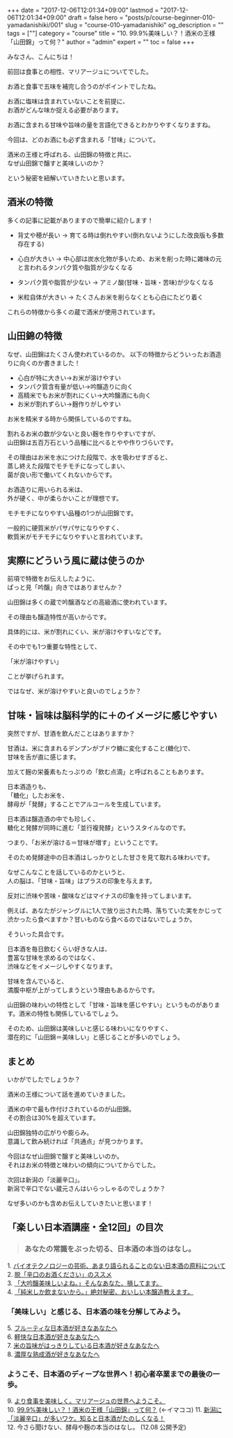 +++
date = "2017-12-06T12:01:34+09:00"
lastmod = "2017-12-06T12:01:34+09:00"
draft = false
hero = "posts/p/course-beginner-010-yamadanishiki/001"
slug = "course-010-yamadanishiki"
og_description = ""
tags = [""]
category = "course"
title = "10. 99.9%美味しい？！酒米の王様「山田錦」って何？"
author = "admin"
expert = ""
toc = false
+++

みなさん、こんにちは！

前回は食事との相性、マリアージュについてでした。

お酒と食事で五味を補完し合うのがポイントでしたね。

お酒に塩味は含まれていないことを前提に、  
お酒がどんな味か捉える必要があります。

お酒に含まれる甘味や旨味の量を言語化できるとわかりやすくなりますね。

今回は、どのお酒にも必ず含まれる「甘味」について。

酒米の王様と呼ばれる、山田錦の特徴と共に、  
なぜ山田錦で醸すと美味しいのか？

という秘密を紐解いていきたいと思います。



## 酒米の特徴

多くの記事に記載がありますので簡単に紹介します！

- 背丈や穂が長い
→ 育てる時は倒れやすい(倒れないようにした改良版も多数存在する)

- 心白が大きい
→ 中心部は炭水化物が多いため、お米を削った時に雑味の元と言われるタンパク質や脂質が少なくなる

- タンパク質や脂質が少ない
→ アミノ酸(甘味・旨味・苦味)が少なくなる

- 米粒自体が大きい
→ たくさんお米を削らなくとも心白にたどり着く

これらの特徴から多くの蔵で酒米が使用されています。



## 山田錦の特徴
なぜ、山田錦はたくさん使われているのか。
以下の特徴からどういったお酒造りに向くのか書きました！

- 心白が特に大きい→お米が溶けやすい
- タンパク質含有量が低い→吟醸造りに向く
- 高精米でもお米が割れにくい→大吟醸酒にも向く
- お米が割れずらい→麹作りがしやすい

お米を精米する時から関係しているのですね。

割れるお米の数が少ないと良い麹を作りやすいですが、  
山田錦は五百万石という品種に比べるとやや作りづらいです。

その理由はお米を水につけた段階で、水を吸わせすぎると、  
蒸し終えた段階でモチモチになってしまい、  
菌が良い形で働いてくれないからです。

お酒造りに用いられる米は、  
外が硬く、中が柔らかいことが理想です。

モチモチになりやすい品種の1つが山田錦です。

一般的に硬質米がパサパサになりやすく、  
軟質米がモチモチになりやすいと言われています。



## 実際にどういう風に蔵は使うのか

前項で特徴をお伝えしたように、  
ぱっと見「吟醸」向きではありませんか？

山田錦は多くの蔵で吟醸酒などの高級酒に使われています。

その理由も醸造特性が高いからです。

具体的には、米が割れにくい、米が溶けやすいなどです。

その中でも1つ重要な特性として、

「米が溶けやすい」

ことが挙げられます。

ではなぜ、米が溶けやすいと良いのでしょうか？



## 甘味・旨味は脳科学的に＋のイメージに感じやすい
突然ですが、甘酒を飲んだことはありますか？

甘酒は、米に含まれるデンプンがブドウ糖に変化すること(糖化)で、  
甘味を舌が直に感じます。

加えて麹の栄養素もたっぷりの「飲む点滴」と呼ばれることもあります。

日本酒造りも、  
「糖化」したお米を、  
酵母が「発酵」することでアルコールを生成しています。

日本酒は醸造酒の中でも珍しく、  
糖化と発酵が同時に進む「並行複発酵」というスタイルなのです。

つまり、「お米が溶ける＝甘味が増す」ということです。

そのため発酵途中の日本酒はしっかりとした甘さを見て取れる味わいです。

なぜこんなことを話しているのかというと、  
人の脳は、「甘味・旨味」はプラスの印象を与えます。

反対に渋味や苦味・酸味などはマイナスの印象を持ってしまいます。

例えば、あなたがジャングルに1人で放り出された時、落ちていた実をかじって渋かったら食べますか？甘いものなら食べるのではないでしょうか。

そういった具合です。

日本酒を毎日飲むくらい好きな人は、  
豊富な甘味を求めるのではなく、  
渋味などをイメージしやすくなります。

甘味を含んでいると、  
満腹中枢が上がってしまうという理由もあるからです。

山田錦の味わいの特性として「甘味・旨味を感じやすい」というものがあります。酒米の特性も関係しているでしょう。

そのため、山田錦は美味しいと感じる味わいになりやすく、  
潜在的に「山田錦＝美味しい」と感じることが多いのでしょう。


## まとめ

いかがでしたでしょうか？

酒米の王様について話を進めていきました。

酒米の中で最も作付けされているのが山田錦。  
その割合は30%を超えています。

山田錦独特の広がりや膨らみ。  
意識して飲み続ければ「共通点」が見つかります。

今回はなぜ山田錦で醸すと美味しいのか。  
それはお米の特徴と味わいの傾向についてからでした。

次回は新潟の「淡麗辛口」。  
新潟で辛口でない蔵元さんはいらっしゃるのでしょうか？

なぜ多いのかも含めお伝えしていきたいと思います！



## 「楽しい日本酒講座・全12回」の目次
>### あなたの常識をぶった切る、日本酒の本当のはなし。 
1\. [バイオテクノロジーの芸術、あまり語られることのない日本酒の原料について](/p/course-beginner-001-do-you-know-what-its-made-of)  
2\. [脱「辛口のお酒ください」のススメ](/p/course-beginner-002-stop-asking-dry-type-of-sake)  
3\. [「大吟醸美味しいよね。」そんなあなた、損してます。](/p/course-003-the-myth-of-the-highest-grade-sake)  
4\. [「純米しか飲まないから。」絶対秘密、おいしい本醸造教えます。](/p/course-004-a-letter-for-junmai-lovers/)  

### 「美味しい」と感じる、日本酒の味を分解してみよう。
5\. [フルーティな日本酒が好きなあなたへ](/p/course-005-fruity-sake/)  
6\. [軽快な日本酒が好きなあなたへ](/p/course-006-smooth-sake/)  
7\. [米の旨味がはっきりしている日本酒が好きなあなたへ](/p/course-007-umami-sake/)  
8\. [濃厚な熟成酒が好きなあなたへ](/p/course-008-aged-sake/)  

### ようこそ、日本酒のディープな世界へ！初心者卒業までの最後の一歩。
9\. [より食事を美味しく。マリアージュの世界へようこそ。](/p/course-009-sake-marriage/)  
10\. [99.9%美味しい？！酒米の王様「山田錦」って何？](/p/course-010-yamadanishiki/)  (←イマココ) 
11\. [新潟に「淡麗辛口」が多いワケ。知ると日本酒がたのしくなる！](/p/course-011-nigata-dry-sake/)  
12\. 今さら聞けない、酵母や麹の本当のはなし。  (12.08 公開予定)   